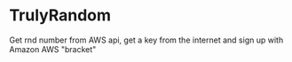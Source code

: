 # TrulyRandom
Get rnd number from AWS api,  get a key from the internet and sign up with Amazon AWS "bracket"

